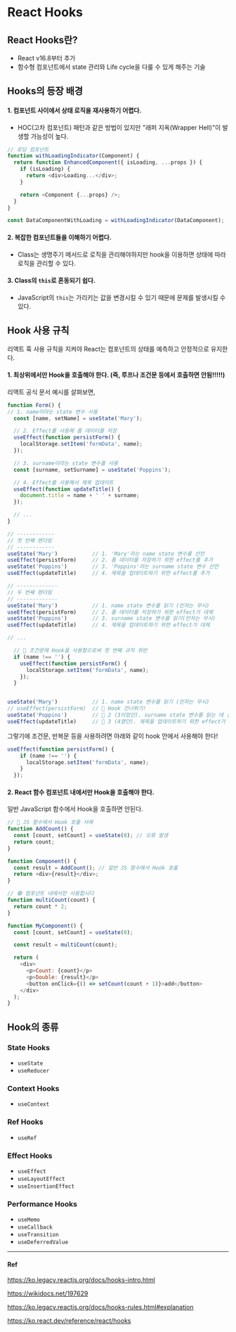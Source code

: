 # React Hooks
## React Hooks란?
- React v16.8부터 추가
- 함수형 컴포넌트에서 state 관리와 Life cycle을 다룰 수 있게 해주는 기술

## Hooks의 등장 배경
#### 1. 컴포넌트 사이에서 상태 로직을 재사용하기 어렵다.
- HOC(고차 컴포넌트) 패턴과 같은 방법이 있지만 "래퍼 지옥(Wrapper Hell)"이 발생할 가능성이 높다.

```javascript
// 로딩 컴포넌트
function withLoadingIndicator(Component) {
  return function EnhancedComponent({ isLoading, ...props }) {
    if (isLoading) {
      return <div>Loading...</div>;
    }

    return <Component {...props} />;
  }
}

const DataComponentWithLoading = withLoadingIndicator(DataComponent);
```

#### 2. 복잡한 컴포넌트들을 이해하기 어렵다.
- Class는 생명주기 메서드로 로직을 관리해야하지만 hook을 이용하면 상태에 따라 로직을 관리할 수 있다.

#### 3. Class의 `this`로 혼동되기 쉽다.
- JavaScript의 `this`는 가리키는 값을 변경시킬 수 있기 때문에 문제를 발생시킬 수 있다.

## Hook 사용 규칙
리액트 훅 사용 규칙을 지켜야 React는 컴포넌트의 상태를 예측하고 안정적으로 유지한다.

#### 1. 최상위에서만 Hook을 호출해야 한다. (즉, 루프나 조건문 등에서 호출하면 안됨!!!!!)

리액트 공식 문서 예시를 살펴보면,
```javascript
function Form() {
// 1. name이라는 state 변수 사용
  const [name, setName] = useState('Mary');

  // 2. Effect를 사용해 폼 데이터를 저장
  useEffect(function persistForm() {
    localStorage.setItem('formData', name);
  });

  // 3. surname이라는 state 변수를 사용
  const [surname, setSurname] = useState('Poppins');

  // 4. Effect를 사용해서 제목 업데이트
  useEffect(function updateTitle() {
    document.title = name + ' ' + surname;
  });

  // ...
}
```

```javascript
// ------------
// 첫 번째 렌더링
// ------------
useState('Mary')           // 1. 'Mary'라는 name state 변수를 선언
useEffect(persistForm)     // 2. 폼 데이터를 저장하기 위한 effect를 추가
useState('Poppins')        // 3. 'Poppins'라는 surname state 변수 선언
useEffect(updateTitle)     // 4. 제목을 업데이트하기 위한 effect를 추가

// -------------
// 두 번째 렌더링
// -------------
useState('Mary')           // 1. name state 변수를 읽기 (인자는 무시)
useEffect(persistForm)     // 2. 폼 데이터를 저장하기 위한 effect가 대체
useState('Poppins')        // 3. surname state 변수를 읽기(인자는 무시)
useEffect(updateTitle)     // 4. 제목을 업데이트하기 위한 effect가 대체

// ...
```

```javascript
  // 🔴 조건문에 Hook을 사용함으로써 첫 번째 규칙 위반
  if (name !== '') {
    useEffect(function persistForm() {
      localStorage.setItem('formData', name);
    });
  }


useState('Mary')           // 1. name state 변수를 읽기 (인자는 무시)
// useEffect(persistForm)  // 🔴 Hook 건너뛰기!
useState('Poppins')        // 🔴 2 (3이었던). surname state 변수를 읽는 데 실패
useEffect(updateTitle)     // 🔴 3 (4였던). 제목을 업데이트하기 위한 effect가 대체되는 데 실패
```


그렇기에 조건문, 반복문 등을 사용하려면 아래와 같이 hook 안에서 사용해야 한다!
```javascript
useEffect(function persistForm() {
    if (name !== '') {
      localStorage.setItem('formData', name);
    }
  });
```

#### 2. React 함수 컴포넌트 내에서만 Hook을 호출해야 한다.
일반 JavaScript 함수에서 Hook을 호출하면 안된다.
```javascript
// 🔴 JS 함수에서 Hook 호출 사례
function AddCount() {
  const [count, setCount] = useState(0); // 오류 발생
  return count;
}

function Component() {
  const result = AddCount(); // 일반 JS 함수에서 Hook 호출
  return <div>{result}</div>;
}
```

```javascript
// 🟢 컴포넌트 내에서만 사용합시다
function multiCount(count) {
  return count * 2;
}

function MyComponent() {
  const [count, setCount] = useState(0);

  const result = multiCount(count);

  return (
    <div>
      <p>Count: {count}</p>
	  <p>Double: {result}</p>
      <button onClick={() => setCount(count + 1)}>add</button>
    </div>
  );
}
```

## Hook의 종류
### State Hooks
- `useState`
- `useReducer`

### Context Hooks
- `useContext`

### Ref Hooks
- `useRef`

### Effect Hooks
- `useEffect`
- `useLayoutEffect`
- `useInsertionEffect`

### Performance Hooks 
- `useMemo`
- `useCallback`
- `useTransition`
- `useDeferredValue`

---
#### Ref
https://ko.legacy.reactjs.org/docs/hooks-intro.html

https://wikidocs.net/197629

https://ko.legacy.reactjs.org/docs/hooks-rules.html#explanation

https://ko.react.dev/reference/react/hooks
